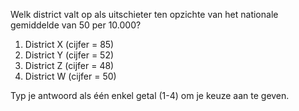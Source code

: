 Welk district valt op als uitschieter ten opzichte van het nationale gemiddelde van 50 per 10.000?

1.	District X (cijfer = 85)
2.	District Y (cijfer = 52)
3.	District Z (cijfer = 48)
4.	District W (cijfer = 50)

Typ je antwoord als één enkel getal (1-4) om je keuze aan te geven.


